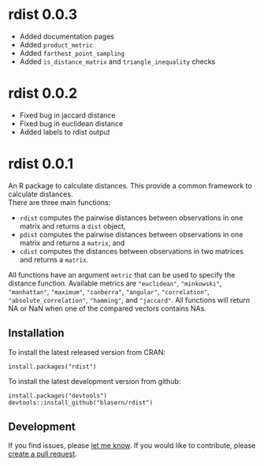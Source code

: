 # rdist 0.0.3
- Added documentation pages
- Added `product_metric` 
- Added `farthest_point_sampling` 
- Added `is_distance_matrix` and `triangle_inequality` checks

# rdist 0.0.2
- Fixed bug in jaccard distance
- Fixed bug in euclidean distance
- Added labels to rdist output

# rdist 0.0.1
An R package to calculate distances. This provide a common framework to calculate distances.  
There are three main functions: 
- `rdist` computes the pairwise distances between observations in one matrix and returns a `dist` object,
- `pdist` computes the pairwise distances between observations in one matrix and returns a `matrix`, and
- `cdist` computes the distances between observations in two matrices and returns a `matrix`. 

All functions have an argument `metric` that can be used to specify the distance function. Available metrics are `"euclidean"`, `"minkowski"`, `"manhattan"`, `"maximum"`, `"canberra"`, `"angular"`, `"correlation"`, `"absolute_correlation"`, `"hamming"`, and `"jaccard"`. 
All functions will return NA or NaN when one of the compared vectors contains NAs.

## Installation 

To install the latest released version from CRAN:

    install.packages("rdist")

To install the latest development version from github:

    install.packages("devtools")
    devtools::install_github("blasern/rdist")

## Development
 
If you find issues, please [let me know](https://github.com/blasern/rdist/issues). 
If you would like to contribute, please [create a pull request](https://github.com/blasern/rdist/compare).